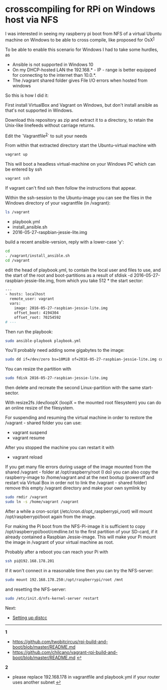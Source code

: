 # crosscompiling for RPi on Windows host via NFS

I was interested in seeing my raspberry pi boot from NFS of a virtual Ubuntu machine on Windows to be able to cross compile, like proposed for OsX<sup id="a1">[1](#f1)</sup>

To be able to enable this scenario for Windows I had to take some hurdles, as
- Ansible is not supported in Windows 10
- On my DHCP-hosted LAN the 192.168.* - IP - range is better equipped for connecting to the internet than 10.0.*.
- The /vagrant shared folder gives File I/O errors when hosted from windows

So this is how I did it: 

First install VirtualBox and Vagrant on Windows, but don't install ansible as that's not supported in Windows.

Download this repository as zip and extract it to a directory, to retain the Unix-like linefeeds without carriage returns.

Edit the ´Vagrantfile<sup id="a2">[2](#f2)</sup>´ to suit your needs

From within that extracted directory start the Ubuntu-virtual machine with 

```sh
vagrant up
```

This will boot a headless virtual-machine on your Windows PC which can be entered by ssh

```sh
vagrant ssh
```

If vagrant can't find ssh then follow the instructions that appear.


Within the ssh-session to the Ubuntu-image you can see the files in the Windows directory of your vagrantfile (in /vagrant):
```sh
ls /vagrant
```

- playbook.yml
- install_ansible.sh
- 2016-05-27-raspbian-jessie-lite.img

build a recent ansible-version, reply with a lower-case 'y':
```sh
cd 
. /vagrant/install_ansible.sh
cd /vagrant

```


edit the head of playbook.yml, to contain the local user and files to use, and the start of the root and boot-partitions as a result of sfdisk -d 2016-05-27-raspbian-jessie-lite.img, from which you take 512 * the start sector:
```sh
---
- hosts: localhost
  remote_user: vagrant
  vars:
    image: 2016-05-27-raspbian-jessie-lite.img
    offset_boot: 4194304
    offset_root: 70254592
# ---
```

Then run the playbook:
```sh
sudo ansible-playbook playbook.yml
```

You'll probably need adding some gigabytes to the image:

```sh
sudo dd if=/dev/zero bs=10MiB of=2016-05-27-raspbian-jessie-lite.img conv=notrunc oflag=append count=100
```
You can resize the partition with
```sh
sudo fdisk 2016-05-27-raspbian-jessie-lite.img
```
then delete and recreate the second Linux-partition with the same start-sector.

With resize2fs /dev/loopX (loopX = the mounted root filesystem) you can do an online resize of the filesystem.

For suspending and resuming the virtual machine in order to restore the /vagrant - shared folder you can use:
- vagrant suspend
- vagrant resume

After you stopped the machine you can restart it with
- vagrant reload

If you get many file errors during usage of the image mounted from the shared /vagrant - folder at /opt/raspberry/root (I do) you can also copy the raspberry-image to /home/vagrant and at the next bootup (poweroff and restart via Virtual Box in order not to link the /vagrant - shared folder) remove this empty /vagrant directory and make your own symlink by

```sh
sudo rmdir /vagrant
sudo ln -s /home/vagrant /vagrant
```

After a while a cron-script (/etc/cron.d/opt_raspberrypi_root) will mount /opt/raspberrypi/boot again from the image.

For making the Pi boot from the NFS-Pi-image it is sufficient to copy /opt/raspberrypi/boot/cmdline.txt to the first partition of your SD-card, if it already contained a Raspbian Jessie-image. This will make your Pi mount the image in /vagrant of your virtual machine as root.

Probably after a reboot you can reach your Pi with

```sh
ssh pi@192.168.178.201
```
If it won't connect in a reasonable time then you can try the NFS-server: 
```sh
sudo mount 192.168.178.250:/opt/raspberrypi/root /mnt
```
and resetting the NFS-server:
```sh
sudo /etc/init.d/nfs-kernel-server restart
```

Next:
- [Setting up distcc](setting-up-distcc.md)

----------------------------------------------

<b id="f1">1</b>
- https://github.com/twobitcircus/rpi-build-and-boot/blob/master/README.md
- https://github.com/chilcano/vagrant-rpi-build-and-boot/blob/master/README.md [↩](#a1)

<b id="f2">2</b>
- please replace 192.168.178 in vagrantfile and playbook.yml if your router uses another subnet [↩](#a2)
